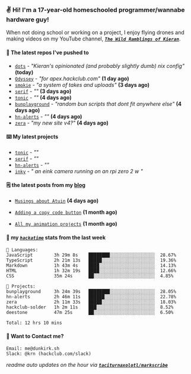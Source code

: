### ✌️ Hi! I'm a 17-year-old homeschooled programmer/wannabe hardware guy!

When not doing school or working on a project, I enjoy flying drones and making videos on my YouTube channel, [**_`The Wild Ramblings of Kieran`_**](https://youtube.com/@kieran.rambles).

#### 👷 The latest repos I've pushed to

- [`dots`](https://github.com/taciturnaxolotl/dots) - _"Kieran's opinionated (and probably slightly dumb) nix config"_ **(today)**
- [`Odyssey`](https://github.com/MeghanaM4/Odyssey) - _"for apex.hackclub.com"_ **(1 day ago)**
- [`smokie`](https://github.com/taciturnaxolotl/smokie) - _"a system of takes and uploads"_ **(3 days ago)**
- [`serif`](https://github.com/taciturnaxolotl/serif) - _""_ **(3 days ago)**
- [`tonic`](https://github.com/taciturnaxolotl/tonic) - _""_ **(4 days ago)**
- [`bunplayground`](https://github.com/taciturnaxolotl/bunplayground) - _"random bun scripts that dont fit anywhere else"_ **(4 days ago)**
- [`hn-alerts`](https://github.com/taciturnaxolotl/hn-alerts) - _""_ **(4 days ago)**
- [`zera`](https://github.com/taciturnaxolotl/zera) - _"my new site v4?"_ **(4 days ago)**

#### ⌨️ My latest projects

- [`tonic`](https://github.com/taciturnaxolotl/tonic) - _""_
- [`serif`](https://github.com/taciturnaxolotl/serif) - _""_
- [`hn-alerts`](https://github.com/taciturnaxolotl/hn-alerts) - _""_
- [`inky`](https://github.com/taciturnaxolotl/inky) - _" an eink camera running on an rpi zero 2 w "_

#### 🗒️ the latest posts from my [blog](https://dunkirk.sh)

- [`Musings about Atuin`](https://dunkirk.sh/blog/atuin/) **(4 days ago)**

- [`Adding a copy code button`](https://dunkirk.sh/blog/adding-a-copy-button/) **(1 month ago)**

- [`All my animation projects`](https://dunkirk.sh/blog/my-animations/) **(1 month ago)**



#### 📡 my [_`hackatime`_](https://waka.hackclub.com) stats from the last week

```text
💾 Languages:
JavaScript        3h 29m 8s    ████████░░░░░░░░░░░░░░░░░  28.67%
TypeScript        2h 21m 13s   █████░░░░░░░░░░░░░░░░░░░░  19.36%
Markdown          1h 43m 4s    ████░░░░░░░░░░░░░░░░░░░░░  14.13%
HTML              1h 32m 19s   ████░░░░░░░░░░░░░░░░░░░░░  12.66%
CSS               35m 24s      ██░░░░░░░░░░░░░░░░░░░░░░░  4.85%

💼 Projects:
bunplayground     3h 24m 39s   ████████░░░░░░░░░░░░░░░░░  28.05%
hn-alerts         2h 46m 11s   ██████░░░░░░░░░░░░░░░░░░░  22.78%
zera              2h 11m 33s   █████░░░░░░░░░░░░░░░░░░░░  18.03%
hackclub-solder   1h 2m 11s    ███░░░░░░░░░░░░░░░░░░░░░░  8.52%
deestone          47m 25s      ██░░░░░░░░░░░░░░░░░░░░░░░  6.50%

Total: 12 hrs 10 mins
```

#### 📮 Want to Contact me?

```text
Email: me@dunkirk.sh
Slack: @krn (hackclub.com/slack)
```

_readme auto updates on the hour via [**`taciturnaxolotl/markscribe`**](https://github.com/taciturnaxolotl/markscribe)_
